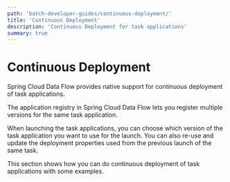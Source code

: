 ```yaml
---
path: 'batch-developer-guides/continuous-deployment/'
title: 'Continuous Deployment'
description: 'Continuous Deployment for task applications'
summary: true
---
```


# Continuous Deployment

Spring Cloud Data Flow provides native support for continuous deployment of task applications.

The application registry in Spring Cloud Data Flow lets you register multiple versions for the same task application.

When launching the task applications, you can choose which version of the task application you want to use for the launch. You can also re-use and update the deployment properties used from the previous launch of the same task.

This section shows how you can do continuous deployment of task applications with some examples.

